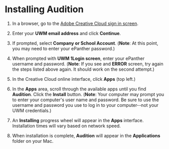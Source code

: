# Installing Audition

1. In a browser, go to the [Adobe Creative Cloud sign in screen](https://creativecloud.adobe.com).
2. Enter your **UWM email address** and click **Continue**.
3. If prompted, select **Company or School Account**. \(**Note**: At this point, you may need to enter your ePanther password.\)
4. When prompted with **UWM 1Login screen**, enter your ePanther username and password. \(**Note**: If you see and **ERROR** screen, try again the steps listed above again. It should work on the second attempt.\)
5. In the Creative Cloud online interface, click **Apps** \(top left.\)

6. In the **Apps** area, scroll through the available apps until you find **Audition**. Click the **Install** button. \(**Note**: Your computer may prompt you to enter your computer's user name and password. Be sure to use the username and password you use to log in to your computer--not your UWM credentials.\)

7. An **Installing** progress wheel will appear in the **Apps** interface. Installation times will vary based on network speed.

8. When installation is complete, **Audition** will appear in the **Applications** folder on your Mac.



